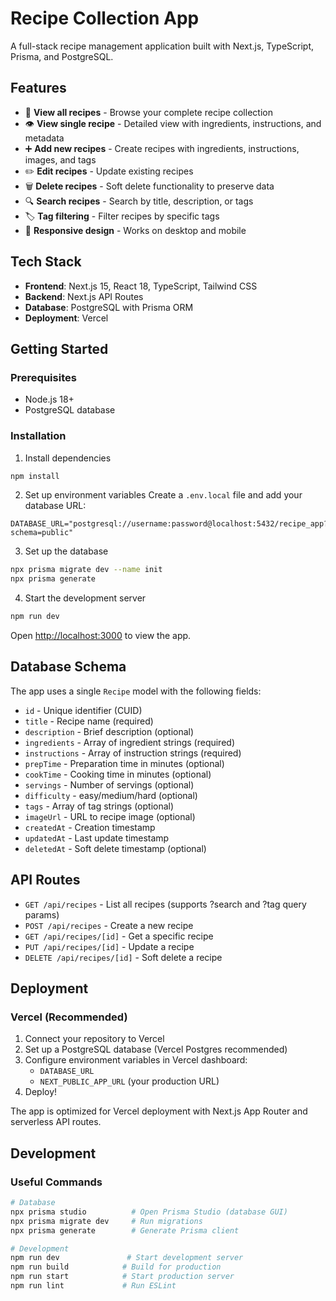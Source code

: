 # Recipe Collection App

A full-stack recipe management application built with Next.js, TypeScript, Prisma, and PostgreSQL.

## Features

- 📖 **View all recipes** - Browse your complete recipe collection
- 👁️ **View single recipe** - Detailed view with ingredients, instructions, and metadata
- ➕ **Add new recipes** - Create recipes with ingredients, instructions, images, and tags
- ✏️ **Edit recipes** - Update existing recipes
- 🗑️ **Delete recipes** - Soft delete functionality to preserve data
- 🔍 **Search recipes** - Search by title, description, or tags
- 🏷️ **Tag filtering** - Filter recipes by specific tags
- 📱 **Responsive design** - Works on desktop and mobile

## Tech Stack

- **Frontend**: Next.js 15, React 18, TypeScript, Tailwind CSS
- **Backend**: Next.js API Routes
- **Database**: PostgreSQL with Prisma ORM
- **Deployment**: Vercel

## Getting Started

### Prerequisites

- Node.js 18+
- PostgreSQL database

### Installation

1. Install dependencies
```bash
npm install
```

2. Set up environment variables
Create a `.env.local` file and add your database URL:
```
DATABASE_URL="postgresql://username:password@localhost:5432/recipe_app?schema=public"
```

3. Set up the database
```bash
npx prisma migrate dev --name init
npx prisma generate
```

4. Start the development server
```bash
npm run dev
```

Open [http://localhost:3000](http://localhost:3000) to view the app.

## Database Schema

The app uses a single `Recipe` model with the following fields:

- `id` - Unique identifier (CUID)
- `title` - Recipe name (required)
- `description` - Brief description (optional)
- `ingredients` - Array of ingredient strings (required)
- `instructions` - Array of instruction strings (required)
- `prepTime` - Preparation time in minutes (optional)
- `cookTime` - Cooking time in minutes (optional)
- `servings` - Number of servings (optional)
- `difficulty` - easy/medium/hard (optional)
- `tags` - Array of tag strings (optional)
- `imageUrl` - URL to recipe image (optional)
- `createdAt` - Creation timestamp
- `updatedAt` - Last update timestamp
- `deletedAt` - Soft delete timestamp (optional)

## API Routes

- `GET /api/recipes` - List all recipes (supports ?search and ?tag query params)
- `POST /api/recipes` - Create a new recipe
- `GET /api/recipes/[id]` - Get a specific recipe
- `PUT /api/recipes/[id]` - Update a recipe
- `DELETE /api/recipes/[id]` - Soft delete a recipe

## Deployment

### Vercel (Recommended)

1. Connect your repository to Vercel
2. Set up a PostgreSQL database (Vercel Postgres recommended)
3. Configure environment variables in Vercel dashboard:
   - `DATABASE_URL`
   - `NEXT_PUBLIC_APP_URL` (your production URL)
4. Deploy!

The app is optimized for Vercel deployment with Next.js App Router and serverless API routes.

## Development

### Useful Commands

```bash
# Database
npx prisma studio          # Open Prisma Studio (database GUI)
npx prisma migrate dev     # Run migrations
npx prisma generate        # Generate Prisma client

# Development
npm run dev               # Start development server
npm run build            # Build for production
npm run start            # Start production server
npm run lint             # Run ESLint
```
